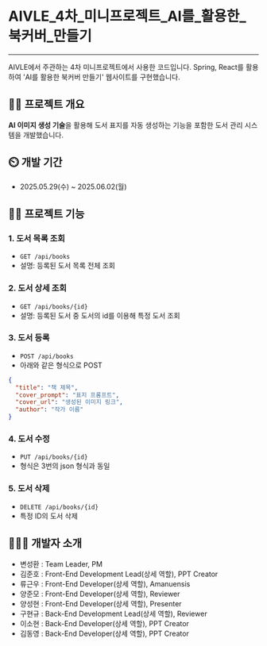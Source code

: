 # AIVLE_4차_미니프로젝트_AI를_활용한_북커버_만들기
-----
AIVLE에서 주관하는 4차 미니프로젝트에서 사용한 코드입니다. Spring, React를 활용하여 'AI를 활용한 북커버 만들기' 웹사이트를 구현했습니다.

👨‍🏫 프로젝트 개요
---
**AI 이미지 생성 기술**을 활용해 도서 표지를 자동 생성하는 기능을 포함한 도서 관리 시스템을 개발했습니다.

⏲️ 개발 기간
---
- 2025.05.29(수) ~ 2025.06.02(월)

🙋‍♀️ 프로젝트 기능
---
### 1. 도서 목록 조회

- `GET /api/books`
- 설명: 등록된 도서 목록 전체 조회

### 2. 도서 상세 조회

- `GET /api/books/{id}`
- 설명: 등록된 도서 중 도서의 id를 이용해 특정 도서 조회

### 3. 도서 등록

- `POST /api/books`  
- 아래와 같은 형식으로 POST
```json
{
  "title": "책 제목",
  "cover_prompt": "표지 프롬프트",
  "cover_url": "생성된 이미지 링크",
  "author": "작가 이름"
}
```
### 4. 도서 수정

- `PUT /api/books/{id}`
- 형식은 3번의 json 형식과 동일

### 5. 도서 삭제

- `DELETE /api/books/{id}`
- 특정 ID의 도서 삭제

🧑‍🤝‍🧑 개발자 소개
---
- 변성환 : Team Leader, PM
- 김준호 : Front-End Development Lead(상세 역할), PPT Creator
- 류근우 : Front-End Developer(상세 역할), Amanuensis
- 양준모 : Front-End Developer(상세 역할), Reviewer
- 양성현 : Front-End Developer(상세 역할), Presenter
- 구현규 : Back-End Development Lead(상세 역할), Reviewer
- 이소현 : Back-End Developer(상세 역할), PPT Creator
- 김동영 : Back-End Developer(상세 역할), PPT Creator
